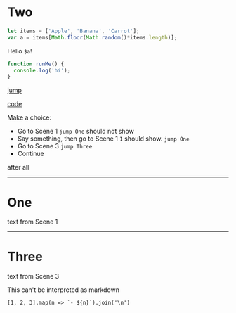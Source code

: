 
# Two

```js
let items = ['Apple', 'Banana', 'Carrot'];
var a = items[Math.floor(Math.random()*items.length)];
```

Hello `$a`!

```js
function runMe() {
  console.log('hi');
}
```

[jump](#One)

[code](!runMe)

Make a choice:

- Go to Scene 1 `jump One` should not show
- Say something, then go to Scene 1 `1` should show. `jump One`
- Go to Scene 3 `jump Three`
- Continue

after all

---

# One

text from Scene 1

---

# Three

text from Scene 3

This can't be interpreted as markdown

```
[1, 2, 3].map(n => `- ${n}`).join('\n')
```
